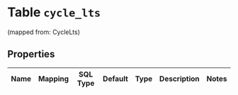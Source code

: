 
# Table `cycle_lts`
(mapped from: CycleLts)

## Properties
Name | Mapping | SQL Type | Default | Type | Description | Notes
---- | ------- | -------- | ------- | ---- | ----------- | -----


